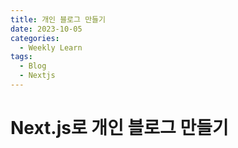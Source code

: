 ```yaml
---
title: 개인 블로그 만들기
date: 2023-10-05
categories:
  - Weekly Learn
tags:
  - Blog
  - Nextjs
---
```


# Next.js로 개인 블로그 만들기
